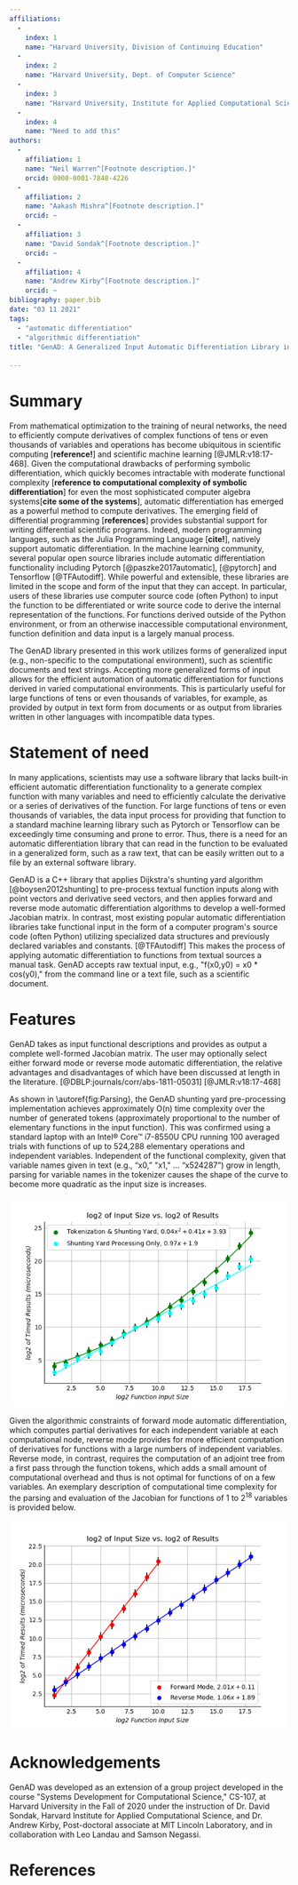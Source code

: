 ```yaml
--- 
affiliations: 
  - 
    index: 1
    name: "Harvard University, Division of Continuing Education"
  - 
    index: 2
    name: "Harvard University, Dept. of Computer Science"
  - 
    index: 3
    name: "Harvard University, Institute for Applied Computational Science"
  - 
    index: 4
    name: "Need to add this"
authors: 
  - 
    affiliation: 1
    name: "Neil Warren^[Footnote description.]"
    orcid: 0000-0001-7848-4226
  - 
    affiliation: 2
    name: "Aakash Mishra^[Footnote description.]"
    orcid: ~
  - 
    affiliation: 3
    name: "David Sondak^[Footnote description.]"
    orcid: ~
  - 
    affiliation: 4
    name: "Andrew Kirby^[Footnote description.]"
    orcid: ~
bibliography: paper.bib
date: "03 11 2021"
tags: 
  - "automatic differentiation"
  - "algorithmic differentiation"
title: "GenAD: A Generalized Input Automatic Differentiation Library in C++"

---
```


# Summary

From mathematical optimization to the training of neural networks, the need to efficiently compute derivatives of complex
functions of tens or even thousands of variables and operations has become ubiquitous in scientific computing
[**reference!**] and scientific machine learning [@JMLR:v18:17-468]. Given the computational drawbacks of performing symbolic
differentiation, which quickly becomes intractable with moderate functional complexity [**reference to computational
complexity of symbolic differentiation**] for even the most sophisticated computer algebra systems[**cite some of the
systems**], automatic differentiation has emerged as a powerful method to compute derivatives. The emerging field of
differential programming [**references**] provides substantial support for writing differential scientific programs. Indeed,
modern programming languages, such as the Julia Programming Language [**cite!**], natively support automatic differentiation.
In the machine learning community, several popular open source libraries include automatic differentiation functionality
including Pytorch [@paszke2017automatic], [@pytorch] and Tensorflow [@TFAutodiff]. While powerful and extensible, these
libraries are limited in the scope and form of the input that they can accept. In particular, users of these libraries use
computer source code (often Python) to input the function to be differentiated or write source code to derive the internal
representation of the functions. For functions derived outside of the Python environment, or from an otherwise inaccessible
computational environment, function definition and data input is a largely manual process.  

The GenAD library presented in this work utilizes forms of generalized input (e.g., non-specific to the computational
environment), such as scientific documents and text strings. Accepting more generalized forms of input allows for the
efficient automation of automatic differentiation for functions derived in varied computational environments. This is
particularly useful for large functions of tens or even thousands of variables, for example, as provided by output in text
form from documents or as output from libraries written in other languages with incompatible data types. 

# Statement of need

In many applications, scientists may use a software library that lacks built-in efficient automatic differentiation
functionality to a generate complex function with many variables and need to efficiently calculate the derivative or a series
of derivatives of the function.  For large functions of tens or even thousands of variables, the data input process for
providing that function to a standard machine learning library such as Pytorch or Tensorflow can be exceedingly time
consuming and prone to error.  Thus, there is a need for an automatic differentiation library that can read in the function
to be evaluated in a generalized form, such as a raw text, that can be easily written out to a file by an external software
library. 

GenAD is a C++ library that applies Dijkstra's shunting yard algorithm [@boysen2012shunting] to pre-process textual function inputs along with point vectors and derivative seed vectors, and then applies forward and reverse mode automatic differentiation algorithms to develop a well-formed Jacobian matrix. In contrast, most existing popular automatic differentiation libraries take functional input in the form of a computer program's source code (often Python) utilizing specialized data structures and previously declared variables and constants. [@TFAutodiff] This makes the process of applying automatic differentiation to functions from textual sources a manual task. GenAD accepts raw textual input, e.g., "f(x0,y0) = x0 * cos(y0)," from the command line or a text file, such as a scientific document. 

# Features 

GenAD takes as input functional descriptions and provides as output a complete well-formed Jacobian matrix.  The user may optionally select either forward mode or reverse mode automatic differentiation, the relative advantages and disadvantages of which have been discussed at length in the literature. [@DBLP:journals/corr/abs-1811-05031] [@JMLR:v18:17-468]

As shown in \autoref{fig:Parsing}, the GenAD shunting yard pre-processing implementation achieves approximately O(n) time complexity over the number of generated tokens (approximately proportional to the number of elementary functions in the input function).  This was confirmed using a standard laptop with an Intel® Core™ i7-8550U CPU running 100 averaged trials with functions of up to 524,288 elementary operations and independent variables. Independent of the functional complexity, given that variable names given in text (e.g., “x0,” "x1," ... “x524287”) grow in length, parsing for variable names in the tokenizer causes the shape of the curve to become more quadratic as the input size is increases. 

![ Parsing tokenization scaling.\label{fig:Parsing}](processing.png)

Given the algorithmic constraints of forward mode automatic differentiation, which computes partial derivatives for each independent variable at each computational node, reverse mode provides for more efficient computation of derivatives for functions with a large numbers of independent variables.  Reverse mode, in contrast, requires the computation of an adjoint tree from a first pass through the function tokens, which adds a small amount of computational overhead and thus is not optimal for functions of on a few variables.  An exemplary description of computational time complexity for the parsing and evaluation of the Jacobian for functions of 1 to $2^{18}$ variables is provided below. 

![ Forward vs. Reverse Mode.\label{fig:fwdrev }](fwd_vs_rev.png)

# Acknowledgements

GenAD was developed as an extension of a group project developed in the course "Systems Development for Computational Science," CS-107, at Harvard University in the Fall of 2020 under the instruction of Dr. David Sondak, Harvard Institute for Applied Computational Science, and Dr. Andrew Kirby, Post-doctoral associate at MIT Lincoln Laboratory, and in collaboration with Leo Landau and Samson Negassi. 

# References

